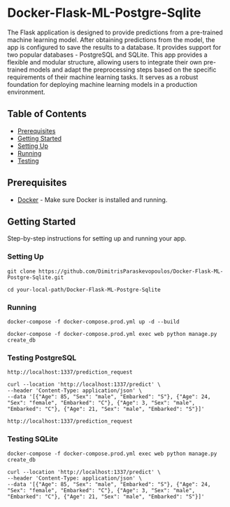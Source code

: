 # Docker-Flask-ML-Postgre-Sqlite
The Flask application is designed to provide predictions from a pre-trained machine learning model. After obtaining predictions from the model, the app is configured to save the results to a database.
It provides support for two popular databases - PostgreSQL and SQLite. 
This app provides a flexible and modular structure, allowing users to integrate their own pre-trained models and adapt the preprocessing steps based on the specific requirements of their machine learning tasks. 
It serves as a robust foundation for deploying machine learning models in a production environment.

## Table of Contents

- [Prerequisites](#prerequisites)
- [Getting Started](#getting-started)
- [Setting Up](#setting-up)
- [Running](#running)
- [Testing](#Testing)

## Prerequisites

- [Docker](https://www.docker.com/) - Make sure Docker is installed and running.

## Getting Started

Step-by-step instructions for setting up and running your app.

### Setting Up
 ```
git clone https://github.com/DimitrisParaskevopoulos/Docker-Flask-ML-Postgre-Sqlite.git
 ```
 ```
cd your-local-path/Docker-Flask-ML-Postgre-Sqlite
 ```

### Running
 ```
docker-compose -f docker-compose.prod.yml up -d --build
 ```
 ```
docker-compose -f docker-compose.prod.yml exec web python manage.py create_db
 ```

### Testing PostgreSQL
 ```
http://localhost:1337/prediction_request

 ```
 ```
curl --location 'http://localhost:1337/predict' \
--header 'Content-Type: application/json' \
--data '[{"Age": 85, "Sex": "male", "Embarked": "S"}, {"Age": 24, "Sex": "female", "Embarked": "C"}, {"Age": 3, "Sex": "male", "Embarked": "C"}, {"Age": 21, "Sex": "male", "Embarked": "S"}]'
 ```
 ```
http://localhost:1337/prediction_request

 ```

### Testing SQLite
 ```
docker-compose -f docker-compose.prod.yml exec web python manage.py create_db
 ```
 ```
curl --location 'http://localhost:1337/predict' \
--header 'Content-Type: application/json' \
--data '[{"Age": 85, "Sex": "male", "Embarked": "S"}, {"Age": 24, "Sex": "female", "Embarked": "C"}, {"Age": 3, "Sex": "male", "Embarked": "C"}, {"Age": 21, "Sex": "male", "Embarked": "S"}]'
 ```
